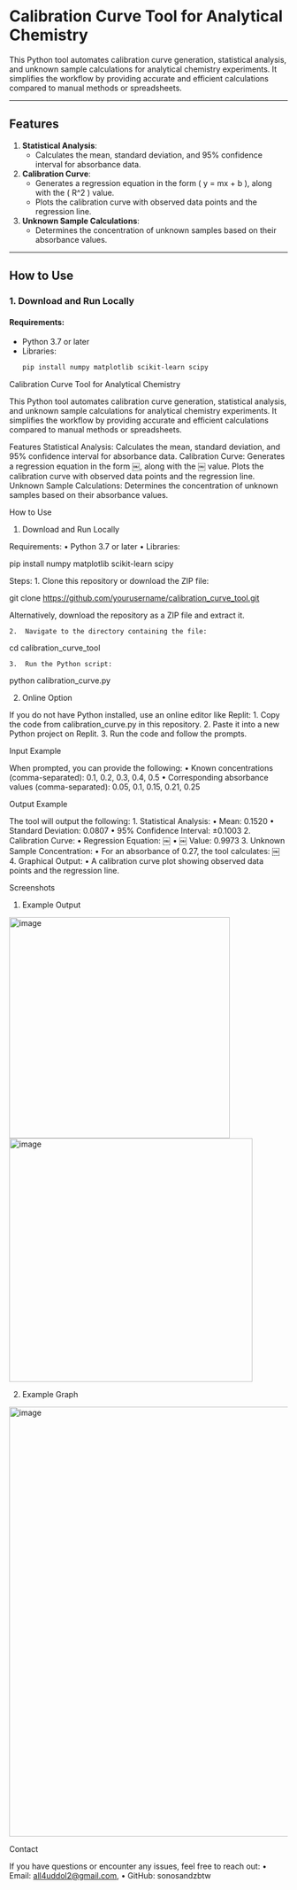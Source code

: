 # **Calibration Curve Tool for Analytical Chemistry**

This Python tool automates calibration curve generation, statistical analysis, and unknown sample calculations for analytical chemistry experiments. It simplifies the workflow by providing accurate and efficient calculations compared to manual methods or spreadsheets.

---

## **Features**

1. **Statistical Analysis**:
   - Calculates the mean, standard deviation, and 95% confidence interval for absorbance data.
2. **Calibration Curve**:
   - Generates a regression equation in the form \( y = mx + b \), along with the \( R^2 \) value.
   - Plots the calibration curve with observed data points and the regression line.
3. **Unknown Sample Calculations**:
   - Determines the concentration of unknown samples based on their absorbance values.

---

## **How to Use**

### **1. Download and Run Locally**

#### Requirements:
- Python 3.7 or later
- Libraries:
  ```bash
  pip install numpy matplotlib scikit-learn scipy

Calibration Curve Tool for Analytical Chemistry

This Python tool automates calibration curve generation, statistical analysis, and unknown sample calculations for analytical chemistry experiments. It simplifies the workflow by providing accurate and efficient calculations compared to manual methods or spreadsheets.

Features
Statistical Analysis:
Calculates the mean, standard deviation, and 95% confidence interval for absorbance data.
Calibration Curve:
Generates a regression equation in the form ￼, along with the ￼ value.
Plots the calibration curve with observed data points and the regression line.
Unknown Sample Calculations:
Determines the concentration of unknown samples based on their absorbance values.

How to Use

1. Download and Run Locally

Requirements:
	•	Python 3.7 or later
	•	Libraries:

pip install numpy matplotlib scikit-learn scipy



Steps:
	1.	Clone this repository or download the ZIP file:

git clone https://github.com/yourusername/calibration_curve_tool.git

Alternatively, download the repository as a ZIP file and extract it.

	2.	Navigate to the directory containing the file:

cd calibration_curve_tool


	3.	Run the Python script:

python calibration_curve.py

2. Online Option

If you do not have Python installed, use an online editor like Replit:
	1.	Copy the code from calibration_curve.py in this repository.
	2.	Paste it into a new Python project on Replit.
	3.	Run the code and follow the prompts.

Input Example

When prompted, you can provide the following:
	•	Known concentrations (comma-separated):
0.1, 0.2, 0.3, 0.4, 0.5
	•	Corresponding absorbance values (comma-separated):
0.05, 0.1, 0.15, 0.21, 0.25

Output Example

The tool will output the following:
	1.	Statistical Analysis:
	•	Mean: 0.1520
	•	Standard Deviation: 0.0807
	•	95% Confidence Interval: ±0.1003
	2.	Calibration Curve:
	•	Regression Equation: ￼
	•	￼ Value: 0.9973
	3.	Unknown Sample Concentration:
	•	For an absorbance of 0.27, the tool calculates:
￼
	4.	Graphical Output:
	•	A calibration curve plot showing observed data points and the regression line.





Screenshots

1. Example Output

<img width="399" alt="image" src="https://github.com/user-attachments/assets/3eae889e-cf50-4e2b-af9d-70a418a4cdb9" />
<img width="440" alt="image" src="https://github.com/user-attachments/assets/604f34a3-1c5e-4671-9713-dd0cd73b15a8" />

2. Example Graph

<img width="776" alt="image" src="https://github.com/user-attachments/assets/02c38356-cb58-4514-b642-b2ab26614f82" />

Contact

If you have questions or encounter any issues, feel free to reach out:
	•	Email: all4uddol2@gmail.com,
	•	GitHub: sonosandzbtw

